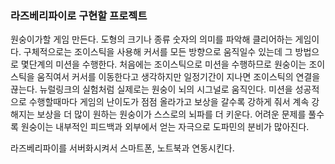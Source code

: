 ### 라즈베리파이로 구현할 프로젝트
원숭이가할 게임 만든다. 도형의 크기나 종류 숫자의 의미를 파악해 클리어하는 게임이다. 구체적으로는 조이스틱을 사용해 커서를 모든 방향으로 움직일수 있는데 그 방법으로 몇단계의 미션을 수행한다. 처음에는 조이스틱으로 미션을 수행하므로 원숭이는 조이스틱을 움직여서 커서를 이동한다고 생각하지만 일정기간이 지나면 조이스틱의 연결을 끊는다. 뉴럴링크의 실험처럼 실제로는 원숭이 뇌의 시그널로 움직인다. 미션을 성공적으로 수행할때마다 게임의 난이도가 점점 올라가고 보상을 갈수록 강하게 줘서 계속 강해지는 보상을 더 많이 원하는 원숭이가 스스로의 뇌파를 더 키운다. 어려운 문제를 풀수록 원숭이는 내부적인 피드백과 외부에서 얻는 자극으로 도파민의 분비가 많아진다.
 
라즈베리파이를 서버화시켜서 스마트폰, 노트북과 연동시킨다.
